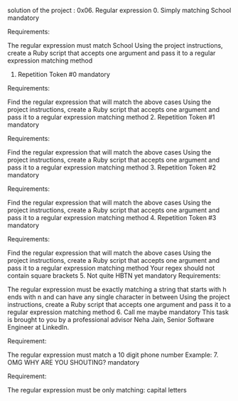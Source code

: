 solution of the project : 0x06. Regular expression
0. Simply matching School
mandatory


Requirements:

The regular expression must match School
Using the project instructions, create a Ruby script that accepts one argument and pass it to a regular expression matching method
1. Repetition Token #0
mandatory


Requirements:

Find the regular expression that will match the above cases
Using the project instructions, create a Ruby script that accepts one argument and pass it to a regular expression matching method
2. Repetition Token #1
mandatory


Requirements:

Find the regular expression that will match the above cases
Using the project instructions, create a Ruby script that accepts one argument and pass it to a regular expression matching method
3. Repetition Token #2
mandatory


Requirements:

Find the regular expression that will match the above cases
Using the project instructions, create a Ruby script that accepts one argument and pass it to a regular expression matching method
4. Repetition Token #3
mandatory


Requirements:

Find the regular expression that will match the above cases
Using the project instructions, create a Ruby script that accepts one argument and pass it to a regular expression matching method
Your regex should not contain square brackets
5. Not quite HBTN yet
mandatory
Requirements:

The regular expression must be exactly matching a string that starts with h ends with n and can have any single character in between
Using the project instructions, create a Ruby script that accepts one argument and pass it to a regular expression matching method
6. Call me maybe
mandatory
This task is brought to you by a professional advisor Neha Jain, Senior Software Engineer at LinkedIn.

Requirement:

The regular expression must match a 10 digit phone number
Example:
7. OMG WHY ARE YOU SHOUTING?
mandatory


Requirement:

The regular expression must be only matching: capital letters
